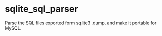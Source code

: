 # sqlite_sql_parser

Parse the SQL files exported form sqlite3 .dump, and make it portable for MySQL.
